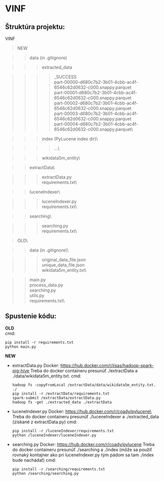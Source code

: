 # VINF

## Štruktúra projektu:
VINF
> NEW

>> data (in .gitignore)

>>> extracted_data

>>>> _SUCCESS\
>>>> part-00000-d680c7b2-3b01-4cbb-ac4f-6546c62d0632-c000.snappy.parquet\
>>>> part-00001-d680c7b2-3b01-4cbb-ac4f-6546c62d0632-c000.snappy.parquet\
>>>> part-00002-d680c7b2-3b01-4cbb-ac4f-6546c62d0632-c000.snappy.parquet\
>>>> part-00003-d680c7b2-3b01-4cbb-ac4f-6546c62d0632-c000.snappy.parquet\
>>>> part-00004-d680c7b2-3b01-4cbb-ac4f-6546c62d0632-c000.snappy.parquet\

>>> index (PyLucene index dir)\

>>>> ...\

>>> wikidata5m_entity\

>> extractData\

>>> extractData.py\
>>> requirements.txt\

>> luceneIndexer\

>>> luceneIndexer.py\
>>> requirements.txt\

>> searching\

>>> searching.py\
>>> requirements.txt\

> OLD\

>> data (in .gitignore)\

>>> original_data_file.json\
>>> unique_data_file.json\
>>> wikidata5m_entity.txt\

>> main.py\
>> process_data.py\
>> searching.py\
>> utils.py\
>> requirements.txt\


## Spustenie kódu:

**OLD**\
cmd:
```
pip install -r requirements.txt
python main.py
```

**NEW**
* extractData.py
  Docker: https://hub.docker.com/r/iisas/hadoop-spark-pig-hive
  Treba do docker containeru presunúť ./extractData a ./data/wikidata5m_entity.txt.
  cmd:
  ```
  hadoop fs -copyFromLocal /extractData/data/wikidata5m_entity.txt. ./
  pip install -r /extractData/requirements.txt
  spark-submit /extractData/extractData.py
  hadoop fs -get ./extracted_data ./extractData
  ```
* luceneIndexer.py
  Docker: https://hub.docker.com/r/coady/pylucene\
  Treba do docker containeru presunúť ./luceneIndexer a ./extracted_data (získané z extractData.py)
  cmd:
  ```
  pip install -r /luceneIndexer/requirements.txt
  python /luceneIndexer/luceneIndexer.py
  ```
* searching.py
  Docker: https://hub.docker.com/r/coady/pylucene
  Treba do docker containeru presunúť ./searching a ./index (môže sa použiť rovnaký kontajner ako pri luceneIndexer.py tým pádom sa tam ./index bude nachádať)
  cmd:
  ```
  pip install -r /searching/requirements.txt
  python /searching/searching.py
  ```
